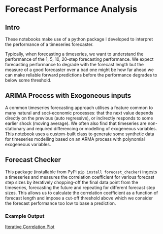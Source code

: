 # Forecast Performance Analysis

## Intro
These notebooks make use of a python package I developed to 
interpret the performance of a timeseries forecaster. 

Typically, when forecasting a timeseries, we want to understand the performance of 
the 1, 5, 10, 20-step forecasting performance. We expect forecasting performance 
to degrade with the forecast length but the measure of a good forecaster over a bad one 
might be how far ahead we can make reliable forward predictions before
the performance degrades to below some threshold.

## ARIMA Process with Exogoneous inputs

A common timeseries forecasting approach utilises a feature common to many natural and soci-economic processes:
that the next value depends directly on the previous (auto regressive), or indirectly responds to some earlier shock (moving average). 
We often also find that timeseries are non-stationary and required differencing or modelling of exogeneous variables.
[This notebook](https://github.com/dstarkey23/Forecast_Checker/blob/master/notebooks/Forecast_Checker.ipynb) uses a custom-built class to generate some synthetic data for timeseries modelling based on an ARMA process
with polynomial exogeneous variables.


## Forecast Checker

This package (installable from PyPi `pip install forecast_checker`) ingests a timeseries and measures the correlation coefficient
for various forecast step sizes by iteratively chopping-off the final data point from the timeseries, forecasting the future and repeating
for different forecast step sizes. This allows us to calculate the correlation coefficient as a function of forecast length
and impose a cut-off threshold above which we consider the forecast performance too low to base a prediction.


### Example Output

[Iterative Correlation Plot](https://github.com/dstarkey23/Forecast_Checker/blob/master/images/test_eval_plot.png)
